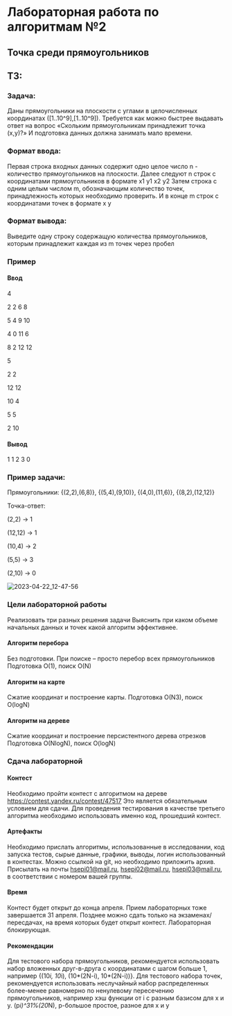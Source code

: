 # Лабораторная работа по алгоритмам №2
## Точка среди прямоугольников

## ТЗ:
### Задача:
Даны прямоугольники на плоскости с углами в целочисленных координатах ([1..10^9],[1..10^9]).
Требуется как можно быстрее выдавать ответ на вопрос «Скольким прямоугольникам принадлежит точка (x,y)?» 
И подготовка данных должна занимать мало времени.

### Формат ввода:
Первая строка входных данных содержит одно целое число n - количество прямоугольников на плоскости.
Далее следуют n строк с координатами прямоугольников в формате x1 y1 x2 y2
Затем строка с одним целым числом m, обозначающим количество точек, принадлежность которых необходимо проверить.
И в конце m строк с координатами точек в формате x y

### Формат вывода:
Выведите одну строку содержащую количества прямоугольников, которым принадлежит каждая из m точек через пробел

### Пример
#### Ввод
4

2 2 6 8

5 4 9 10

4 0 11 6

8 2 12 12

5

2 2

12 12

10 4

5 5

2 10

#### Вывод
1 1 2 3 0

### Пример задачи:
Прямоугольники: {(2,2),(6,8)}, {(5,4),(9,10)}, {(4,0),(11,6)}, {(8,2),(12,12)}

Точка-ответ: 

(2,2)     -> 1

(12,12)   -> 1

(10,4)    -> 2

(5,5)     -> 3

(2,10)    -> 0

![2023-04-22_12-47-56](https://user-images.githubusercontent.com/106194054/233776695-d840995e-dc17-472e-b3f4-e7ddfa6218cd.png)

### Цели лабораторной работы
Реализовать три разных решения задачи
Выяснить при каком объеме начальных данных и точек какой алгоритм эффективнее.
#### Алгоритм перебора
Без подготовки. При поиске – просто перебор всех прямоугольников
Подготовка O(1), поиск O(N)
#### Алгоритм на карте
Сжатие координат и построение карты.
Подготовка O(N3), поиск O(logN)
#### Алгоритм на дереве
Сжатие координат и построение персистентного дерева отрезков 
Подготовка O(NlogN), поиск O(logN)

### Сдача лабораторной
#### Контест
Необходимо пройти контест с алгоритмом на дереве https://contest.yandex.ru/contest/47517 
Это является обязательным условием для сдачи. Для проведения тестирования в качестве третьего алгоритма необходимо использовать именно код, прошедший контест.
#### Артефакты
Необходимо прислать алгоритмы, использованные в исследовании, код запуска тестов, сырые данные, графики, выводы, логин использованный в контестах. Можно ссылкой на git, но необходимо приложить архив.
Присылать на почты hsepi01@mail.ru, hsepi02@mail.ru, hsepi03@mail.ru, в соответствии с номером вашей группы.
#### Время
Контест будет открыт до конца апреля. Прием лабораторных тоже завершается 31 апреля. 
Позднее можно сдать только на экзаменах/пересдачах, на время которых будет открыт контест.
Лабораторная блокирующая.
#### Рекомендации
Для тестового набора прямоугольников, рекомендуется использовать набор вложенных друг-в-друга с координатами с шагом больше 1, например {(10*i, 10*i), (10*(2N-i), 10*(2N-i))}.
Для тестового набора точек, рекомендуется использовать неслучайный набор распределенных более-менее равномерно по ненулевому пересечению прямоугольников, например хэш функции от i с разным базисом для x и y.   (p*i)^31%(20*N), p-большое простое, разное для x и y

